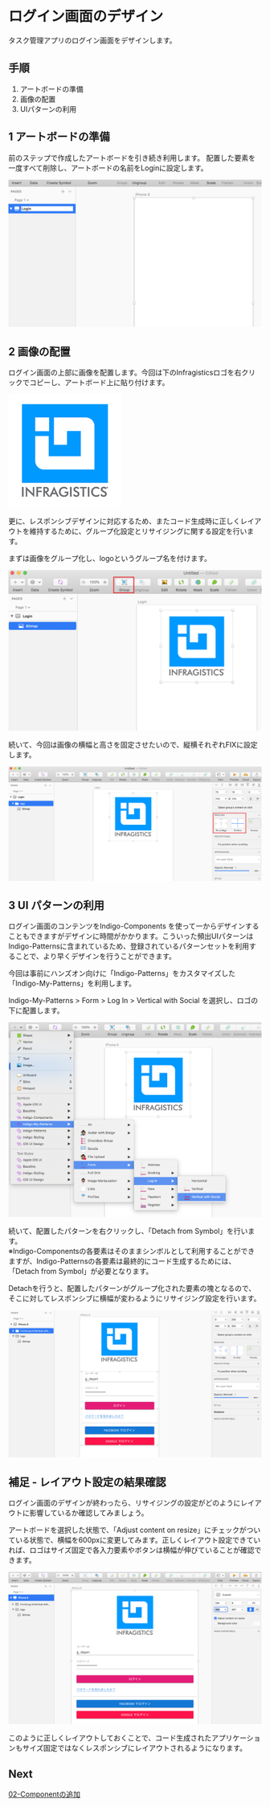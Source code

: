 # ログイン画面のデザイン

タスク管理アプリのログイン画面をデザインします。

## 手順

1. アートボードの準備
2. 画像の配置
3. UIパターンの利用

## 1 アートボードの準備
前のステップで作成したアートボードを引き続き利用します。
配置した要素を一度すべて削除し、アートボードの名前をLoginに設定します。

![](assets/03-01.png)

## 2 画像の配置

ログイン画面の上部に画像を配置します。今回は下のInfragisticsロゴを右クリックでコピーし、アートボード上に貼り付けます。

![](assets/infragistics_logo.png)

更に、レスポンシブデザインに対応するため、またコード生成時に正しくレイアウトを維持するために、グループ化設定とリサイジングに関する設定を行います。

まずは画像をグループ化し、logoというグループ名を付けます。

![](assets/03-02.png)

続いて、今回は画像の横幅と高さを固定させたいので、縦横それぞれFIXに設定します。

![](assets/03-03.png)

## 3 UI パターンの利用

ログイン画面のコンテンツをIndigo-Components を使って一からデザインすることもできますがデザインに時間がかかります。こういった頻出UIパターンはIndigo-Patternsに含まれているため、登録されているパターンセットを利用することで、より早くデザインを行うことができます。

今回は事前にハンズオン向けに「Indigo-Patterns」をカスタマイズした「Indigo-My-Patterns」を利用します。

Indigo-My-Patterns > Form > Log In > Vertical with Social を選択し、ロゴの下に配置します。

![](assets/03-04.png)

続いて、配置したパターンを右クリックし、「Detach from Symbol」を行います。<br>
※Indigo-Componentsの各要素はそのままシンボルとして利用することができますが、Indigo-Patternsの各要素は最終的にコード生成するためには、「Detach from Symbol」が必要となります。

Detachを行うと、配置したパターンがグループ化された要素の塊となるので、そこに対してレスポンシブに横幅が変わるようにリサイジング設定を行います。

![](assets/03-05.png)

## 補足 - レイアウト設定の結果確認

ログイン画面のデザインが終わったら、リサイジングの設定がどのようにレイアウトに影響しているか確認してみましょう。

アートボードを選択した状態で、「Adjust content on resize」にチェックがついている状態で、横幅を600pxに変更してみます。正しくレイアウト設定できていれば、ロゴはサイズ固定で各入力要素やボタンは横幅が伸びていることが確認できます。

![](assets/03-06.png)

このように正しくレイアウトしておくことで、コード生成されたアプリケーションもサイズ固定ではなくレスポンシブにレイアウトされるようになります。

## Next

[02-Componentの追加](02-Componentの追加.md)
